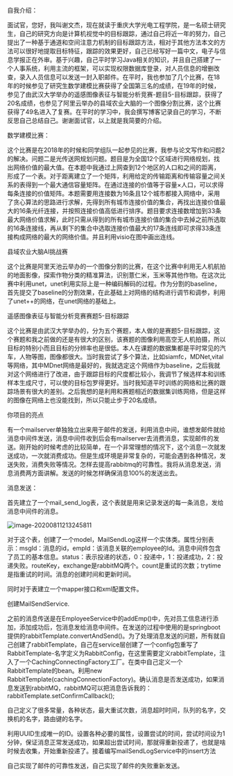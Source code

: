 自我介绍：

面试官，您好，我叫谢文杰，现在就读于重庆大学光电工程学院，是一名硕士研究生，自己的研究方向是计算机视觉中的目标跟踪，通过自己将近一年的努力，自己提出了一种基于通道和空间注意力机制的目标跟踪方法，相对于其他方法本文的方法可以很好地提取目标特征，跟踪的效果更好，自己已经写好一篇中文，电子与信息学报正在外审。基于兴趣，自己平时学习Java相关的知识，并且自己搭建了一个人事系统，利用主流的框架，可以实现权限数据库登录，对人员信息的增删改查，录入人员信息可以发送一封入职邮件。在平时，我也参加了几个比赛，在18年的时候参见了研究生数学建模比赛获得了全国第三名的成绩，在19年的时候，参见了由武汉大学举办的遥感图像表征与智能分析竞赛-题目5-目标跟踪，获得了20名成绩，也参见了阿里云举办的县域农业大脑的一个图像分割比赛，这个比赛获得了49名进入了复赛。在平时的学习中，我会撰写博客记录自己的学习，不断反思自己总结自己。谢谢面试官，以上就是我简要的介绍。

数学建模比赛：

这个比赛是在2018年的时候和同学组队一起参见的比赛，我参与论文写作和问题2的解决。问题二是光传送网规划问题。题目是为全国12个区域进行网络规划，找出网络价值的最大值。在本题中我通过上网查到12个地区的人口和之间的距离，形成了一个表。对于距离建立了一个矩阵，利用给定的传输距离和传输容量之间关系的表得到一个最大通信容量矩阵。在通过连接的价值等于容量×人口，可以求得每条连接的价值矩阵。本题需要用连接数为16条且12个城市都接入网络中，采用了贪心算法的思路进行求解，先得到所有城市连接价值的集合，再找出连接价值最大的16条光纤连接，并按照连接价值高低进行排序。题目要求连接数增加到33条最大网络价值求解，此时只需从得到的所有城市连接价值的集合中去掉之前所选取的16条连接线，再从剩下的集合中选取连接价值最大的17条连线即可求得33条连接构成网络的最大的网络价值。并且利用visio在图中画出连线。

县域农业大脑AI挑战赛

这个比赛是阿里天池云举办的一个图像分割的比赛，在这个比赛中利用无人机航拍的地面影像，探索作物分类的精准算法，识别薏仁米，玉米等其他作物。在这次比赛中利用unet，unet利用实际上是一种编码解码的过程。作为分割的baseline，首先提交了baseline的分割效果，在此基础上对网络的结构进行调节和调参，利用了unet++的网络，在unet网络的基础上。

遥感图像表征与智能分析竞赛赛题5-目标跟踪

这个比赛是由武汉大学举办的，分为五个赛题，本人做的是赛题5-目标跟踪，这个赛题和我之前做的还是有很大的区别，该赛题的图像利用高空无人机拍摄，所以目标的特别小而且目标的分辨率也是很低。本人在课题的数据集都是平时常见的汽车，人物等图，图像都很大。当时我尝试了多个算法，比如siamfc，MDNet,vital等网络，其中MDnet网络是最好的，我就选定这个网络作为baseline，之后我就对这个网络进行了改进，由于跟踪目标的尺度都比较小，我调节了候选样本和训练样本生成尺寸，可以使的目标包罗得更好。当时我知道平时训练的网络和比赛的跟踪场景有很大的差别。之后我想的是利用和赛题相近的数据集训练网络，但是这样的图像在网络上也没能找到，所以只能止步于20名成绩。

你项目的亮点

有一个mailserver单独独立出来用于邮件的发送，利用消息中间，谁想发邮件就给消息中间件发送，消息中间件收到后会有mailserver去消费消息，实现邮件的发送。刚开始的时候考虑的比较简单，在一个非常理想的情况下，这个消息一次就发送成功，一次就消费成功。但是生成环境是非常复杂的，可能会遇到各种情况，发送失败，消费失败等情况。怎样去提高rabbitmq的可靠性。我将从消息发送，消息消费两方面讲解。发送的时候怎样确保消息100%的发送出去。

消息发送：

首先建立了一个mail_send_log表，这个表就是用来记录发送的每一条消息，发给消息中间件的消息。

![image-20200811213245811](C:\Users\xwj\AppData\Roaming\Typora\typora-user-images\image-20200811213245811.png)

对于这个表，创建了一个model，MailSendLog这样一个实体类。属性分别表示：msgId：消息的id，empId：该消息关联的employee的Id。消息中间件包含了员工的基本信息。status：表示投递的状态，0：投递中，1：投递成功，2：投递失败。routeKey，exchange是rabbitMQ两个。count是重试的次数；trytime是指重试的时间。消息的创建时间和更新时间。

同时对于表建立一个mapper接口和xml配置文件。

创建MailSendService.

之前的消息传送是在EmployeeService中的addEmp()中，先对员工信息进行添加，添加成功后，包消息发给消息中间件。在发送的过程中使用的是springboot提供的rabbitTemplate.convertAndSend()。为了处理消息发送的问题，所有就自己创建了rabbitTemplate，自己在service层创建了一个config包重写了RabbitTemplate-名字定义为RabbitConfig，在这里需要定义rabbitTemplate，注入了一个CachingConnectingFactory工厂。在类中自己定义一个RabbitTemplate的bean。利用new RabbitTemplate(cachingConnectionFactory)。确认消息是否发送成功，如果消息发送到rabbitMQ，rabbitMQ可以把消息告诉我的：rabbitTemplate.setConfirmCallback();

自己定义了很多常量，各种状态，最大重试次数，消息超时时间，队列的名字，交换机的名字，路由键的名字。

利用UUID生成唯一的ID。设置各种必要的属性，设置尝试的时间，尝试时间设为1分钟，保证消息正常发送成功，如果超出尝试时间，那就得重新投递了，也就是啥时候去收集，开始重新投递了。接着编写mailSendLogService中的insert方法

自己实现了邮件的可靠性发送，自己实现了邮件的失败重新发送。

